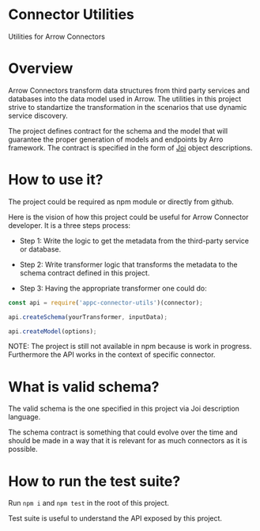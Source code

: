 # Connector Utilities

Utilities for Arrow Connectors

# Overview

Arrow Connectors transform data structures from third party services and databases into the data model used in Arrow. The utilities in this project strive to standartize the transformation in the scenarios that use dynamic service discovery.

The project defines contract for the schema and the model that will guarantee the proper generation of models and endpoints by Arro framework. The contract is specified in the form of [Joi](https://github.com/hapijs/joi) object descriptions.

# How to use it? 

The project could be required as npm module or directly from github.

Here is the vision of how this project could be useful for Arrow Connector developer. It is a three steps process:

* Step 1: Write the logic to get the metadata from the third-party service or database. 

* Step 2: Write transformer logic that transforms the metadata to the schema contract defined in this project. 

* Step 3: Having the appropriate transformer one could do:

```javascript
const api = require('appc-connector-utils')(connector);

api.createSchema(yourTransformer, inputData);

api.createModel(options);
```

NOTE: The project is still not available in npm because is work in progress. Furthermore the API works in the context of specific connector.

# What is valid schema?

The valid schema is the one specified in this project via Joi description language. 

The schema contract is something that could evolve over the time and should be made in a way that it is relevant for as much connectors as it is possible.

# How to run the test suite?

Run `npm i` and `npm test` in the root of this project.

Test suite is useful to understand the API exposed by this project.